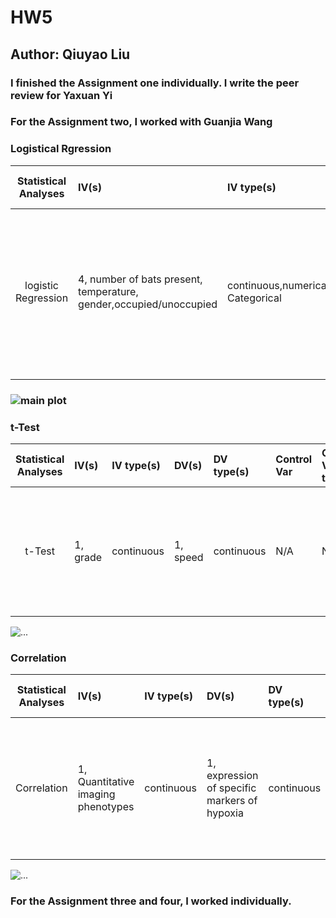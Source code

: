 # HW5
## Author: Qiuyao Liu

### I finished the Assignment one individually. I write the peer review for Yaxuan Yi
### For the Assignment two, I worked with Guanjia Wang
### Logistical Rgression
| **Statistical Analyses**	|  **IV(s)**  |  **IV type(s)** |  **DV(s)**  |  **DV type(s)**  |  **Control Var** | **Control Var type**  | **Question to be answered** | **_H0_** | **alpha** | **link to paper**| 
|:----------:|:----------|:------------|:-------------|:-------------|:------------|:------------- |:------------------|:----:|:-------:|:-------|
logistic Regression	| 4, number of bats present, temperature, gender,occupied/unoccupied |   continuous,numerical, Categorical | 1, the height of a cavity| Quantitative | 0 |  N/A | the probability of bats’ roosting in cavities | the probability of Leisler’s bat presence in tree cavities increases with the cavity entrance height| 0.05 | [Why sampling ratio matters: Logistic regression and studies of habitat use](https://journals.plos.org/plosone/article?id=10.1371/journal.pone.0200742#sec002) |
  |||||||||
  ### ![main plot](https://github.com/qiuyliu/PUI2018_ql459/blob/master/HW5_ql459/journal.pone.0200742.g003%20(1).PNG)
  
   ### t-Test
| **Statistical Analyses** |  **IV(s)**  |  **IV type(s)** |  **DV(s)**  |  **DV type(s)**  |  **Control Var** | **Control Var type**  | **Question to be answered** | **_H0_** | **alpha** | **link to paper**| 
|:----------:|:----------|:------------|:-------------|:-------------|:------------|:------------- |:------------------|:----:|:-------:|:-------|
|t-Test|1, grade|continuous|1, speed|continuous|N/A |N/A |Whats the impacts of grades on vehicle speeds on interstate highways|  The average speed for the grade i is the same as the expected speed at grade i|0.05|https://journals.plos.org/plosone/article?id=10.1371/journal.pone.0184142#pone.0184142.e002|

![...](https://github.com/williamburgson/PUI2018_gw1054/blob/master/HW5_gw1054/journal.pone.0184142.g003.PNG)

### Correlation
| **Statistical Analyses** |  **IV(s)**  |  **IV type(s)** |  **DV(s)**  |  **DV type(s)**  |  **Control Var** | **Control Var type**  | **Question to be answered** | **_H0_** | **alpha** | **link to paper**| 
|:----------:|:----------|:------------|:-------------|:-------------|:------------|:------------- |:------------------|:----:|:-------:|:-------|
|Correlation|1, Quantitative imaging phenotypes|continuous |1, expression of specific markers of hypoxia|continuous |N/A|N/A|How strong does quantitative imaging phenotypes correlates with expression of specific markers of hypoxia| quantitative imaging phenotypes does not correlate with expression of specific markers of hypoxia| 0.05 | https://journals.plos.org/plosone/article?id=10.1371/journal.pone.0132953|

![...](https://github.com/williamburgson/PUI2018_gw1054/blob/master/HW5_gw1054/journal.pone.0132953.t002.PNG)

### For the Assignment three and four, I worked individually.
